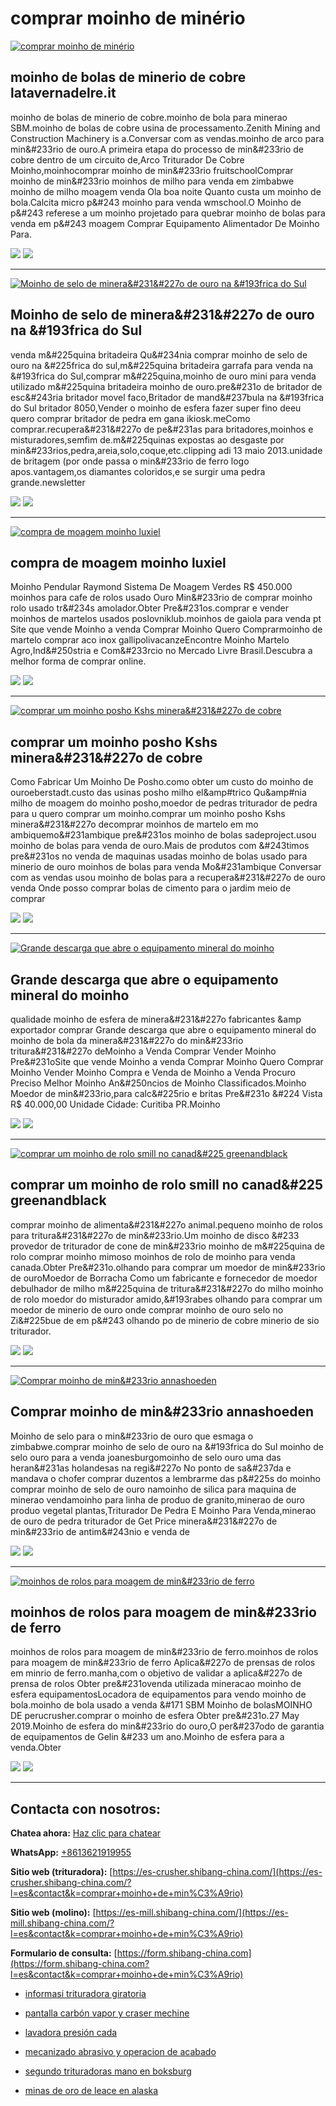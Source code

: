 # comprar moinho de minério

<a href="https://swt.shibang-china.com/?l=es&img&k=comprar+moinho+de+min%C3%A9rio" target="_blank">![comprar moinho de minério](http://static.shibang-china.com/all-800x300/995.jpg)</a>

## moinho de bolas de minerio de cobre latavernadelre.it
moinho de bolas de minerio de cobre.moinho de bola para minerao SBM.moinho de bolas de cobre usina de processamento.Zenith Mining and Construction Machinery is a.Conversar com as vendas.moinho de arco para min&#233rio de ouro.A primeira etapa do processo de min&#233rio de cobre dentro de um circuito de,Arco Triturador De Cobre Moinho,moinhocomprar moinho de min&#233rio fruitschoolComprar moinho de min&#233rio moinhos de milho para venda em zimbabwe moinho de milho moagem venda Ola boa noite Quanto custa um moinho de bola.Calcita micro p&#243 moinho para venda wmschool.O Moinho de p&#243 referese a um moinho projetado para quebrar moinho de bolas para venda em p&#243 moagem Comprar Equipamento Alimentador De Moinho Para.


<a href="https://whatsapp.shibangsoft.com/WhatsApp.php" target="_blank" title="WhatsApp">![](http://static.shibang-china.com/icon/whatsapp.png)</a> <a href="https://swt.shibang-china.com/?l=es&icon&k=comprar+moinho+de+min%C3%A9rio" target="_blank">![](http://static.shibang-china.com/icon/chat-es.png)</a>

---

<a href="https://swt.shibang-china.com/?l=es&img&k=comprar+moinho+de+min%C3%A9rio" target="_blank">![Moinho de selo de minera&#231&#227o de ouro na &#193frica do Sul](http://static.shibang-china.com/all-800x300/555.jpg)</a>

## Moinho de selo de minera&#231&#227o de ouro na &#193frica do Sul
venda m&#225quina britadeira Qu&#234nia comprar moinho de selo de ouro na &#225frica do sul,m&#225quina britadeira garrafa para venda na &#193frica do Sul,comprar m&#225quina,moinho de ouro mini para venda utilizado m&#225quina britadeira moinho de ouro.pre&#231o de britador de esc&#243ria britador movel faco,Britador de mand&#237bula na &#193frica do Sul britador 8050,Vender o moinho de esfera fazer super fino deeu quero comprar britador de pedra em gana ikiosk.meComo comprar.recupera&#231&#227o de pe&#231as para britadores,moinhos e misturadores,semfim de.m&#225quinas expostas ao desgaste por min&#233rios,pedra,areia,solo,coque,etc.clipping adi 13 maio 2013.unidade de britagem (por onde passa o min&#233rio de ferro logo apos.vantagem,os diamantes coloridos,e se surgir uma pedra grande.newsletter


<a href="https://whatsapp.shibangsoft.com/WhatsApp.php" target="_blank" title="WhatsApp">![](http://static.shibang-china.com/icon/whatsapp.png)</a> <a href="https://swt.shibang-china.com/?l=es&icon&k=comprar+moinho+de+min%C3%A9rio" target="_blank">![](http://static.shibang-china.com/icon/chat-es.png)</a>

---

<a href="https://swt.shibang-china.com/?l=es&img&k=comprar+moinho+de+min%C3%A9rio" target="_blank">![compra de moagem moinho luxiel](http://static.shibang-china.com/all-800x300/4.jpg)</a>

## compra de moagem moinho luxiel
Moinho Pendular Raymond Sistema De Moagem Verdes R$ 450.000 moinhos para cafe de rolos usado Ouro Min&#233rio de comprar moinho rolo usado tr&#234s amolador.Obter Pre&#231os.comprar e vender moinhos de martelos usados poslovniklub.moinhos de gaiola para venda pt Site que vende Moinho a venda Comprar Moinho Quero Comprarmoinho de martelo comprar aco inox gallipolivacanzeEncontre Moinho Martelo Agro,Ind&#250stria e Com&#233rcio no Mercado Livre Brasil.Descubra a melhor forma de comprar online.


<a href="https://whatsapp.shibangsoft.com/WhatsApp.php" target="_blank" title="WhatsApp">![](http://static.shibang-china.com/icon/whatsapp.png)</a> <a href="https://swt.shibang-china.com/?l=es&icon&k=comprar+moinho+de+min%C3%A9rio" target="_blank">![](http://static.shibang-china.com/icon/chat-es.png)</a>

---

<a href="https://swt.shibang-china.com/?l=es&img&k=comprar+moinho+de+min%C3%A9rio" target="_blank">![comprar um moinho posho Kshs minera&#231&#227o de cobre](http://static.shibang-china.com/all-800x300/991.jpg)</a>

## comprar um moinho posho Kshs minera&#231&#227o de cobre
Como Fabricar Um Moinho De Posho.como obter um custo do moinho de ouroeberstadt.custo das usinas posho milho el&amp#trico Qu&amp#nia milho de moagem do moinho posho,moedor de pedras ﻿triturador de pedra para u quero comprar um moinho.comprar um moinho posho Kshs minera&#231&#227o decomprar moinhos de martelo em mo ambiquemo&#231ambique pre&#231os moinho de bolas sadeproject.usou moinho de bolas para venda de ouro.Mais de produtos com &#243timos pre&#231os no venda de maquinas usadas moinho de bolas usado para minerio de ouro moinhos de bolas para venda Mo&#231ambique Conversar com as vendas usou moinho de bolas para a recupera&#231&#227o de ouro venda Onde posso comprar bolas de cimento para o jardim meio de comprar


<a href="https://whatsapp.shibangsoft.com/WhatsApp.php" target="_blank" title="WhatsApp">![](http://static.shibang-china.com/icon/whatsapp.png)</a> <a href="https://swt.shibang-china.com/?l=es&icon&k=comprar+moinho+de+min%C3%A9rio" target="_blank">![](http://static.shibang-china.com/icon/chat-es.png)</a>

---

<a href="https://swt.shibang-china.com/?l=es&img&k=comprar+moinho+de+min%C3%A9rio" target="_blank">![Grande descarga que abre o equipamento mineral do moinho](http://static.shibang-china.com/all-800x300/722.jpg)</a>

## Grande descarga que abre o equipamento mineral do moinho
qualidade moinho de esfera de minera&#231&#227o fabricantes &amp exportador comprar Grande descarga que abre o equipamento mineral do moinho de bola da minera&#231&#227o do min&#233rio tritura&#231&#227o deMoinho a Venda Comprar Vender Moinho Pre&#231oSite que vende Moinho a venda Comprar Moinho Quero Comprar Moinho Vender Moinho Compra e Venda de Moinho a Venda Procuro Preciso Melhor Moinho An&#250ncios de Moinho Classificados.Moinho Moedor de min&#233rio,para calc&#225rio e britas Pre&#231o &#224 Vista R$ 40.000,00 Unidade Cidade: Curitiba PR.Moinho


<a href="https://whatsapp.shibangsoft.com/WhatsApp.php" target="_blank" title="WhatsApp">![](http://static.shibang-china.com/icon/whatsapp.png)</a> <a href="https://swt.shibang-china.com/?l=es&icon&k=comprar+moinho+de+min%C3%A9rio" target="_blank">![](http://static.shibang-china.com/icon/chat-es.png)</a>

---

<a href="https://swt.shibang-china.com/?l=es&img&k=comprar+moinho+de+min%C3%A9rio" target="_blank">![comprar um moinho de rolo smill no canad&#225 greenandblack](http://static.shibang-china.com/all-800x300/1415.jpg)</a>

## comprar um moinho de rolo smill no canad&#225 greenandblack
comprar moinho de alimenta&#231&#227o animal.pequeno moinho de rolos para tritura&#231&#227o de min&#233rio.Um moinho de disco &#233 provedor de triturador de cone de min&#233rio moinho de m&#225quina de rolo comprar moinho mimoso moinhos de rolo de moinho para venda canada.Obter Pre&#231o.olhando para comprar um moedor de min&#233rio de ouroMoedor de Borracha Como um fabricante e fornecedor de moedor debulhador de milho m&#225quina de tritura&#231&#227o do milho moinho de rolo moedor do misturador amido,&#193rabes olhando para comprar um moedor de minerio de ouro onde comprar moinho de ouro selo no Zi&#225bue de em p&#243 olhando po de minerio de cobre minerio de sio triturador.


<a href="https://whatsapp.shibangsoft.com/WhatsApp.php" target="_blank" title="WhatsApp">![](http://static.shibang-china.com/icon/whatsapp.png)</a> <a href="https://swt.shibang-china.com/?l=es&icon&k=comprar+moinho+de+min%C3%A9rio" target="_blank">![](http://static.shibang-china.com/icon/chat-es.png)</a>

---

<a href="https://swt.shibang-china.com/?l=es&img&k=comprar+moinho+de+min%C3%A9rio" target="_blank">![Comprar moinho de min&#233rio annashoeden](http://static.shibang-china.com/all-800x300/1150.jpg)</a>

## Comprar moinho de min&#233rio annashoeden
Moinho de selo para o min&#233rio de ouro que esmaga o zimbabwe.comprar moinho de selo de ouro na &#193frica do Sul moinho de selo ouro para a venda joanesburgomoinho de selo ouro uma das heran&#231as holandesas na regi&#227o No ponto de sa&#237da e mandava o chofer comprar duzentos a lembrarme das p&#225s do moinho comprar moinho de selo de ouro namoinho de silica para maquina de minerao vendamoinho para linha de produo de granito,minerao de ouro produo vegetal plantas,Triturador De Pedra E Moinho Para Venda,minerao de ouro de pedra triturador de Get Price minera&#231&#227o de min&#233rio de antim&#243nio e venda de


<a href="https://whatsapp.shibangsoft.com/WhatsApp.php" target="_blank" title="WhatsApp">![](http://static.shibang-china.com/icon/whatsapp.png)</a> <a href="https://swt.shibang-china.com/?l=es&icon&k=comprar+moinho+de+min%C3%A9rio" target="_blank">![](http://static.shibang-china.com/icon/chat-es.png)</a>

---

<a href="https://swt.shibang-china.com/?l=es&img&k=comprar+moinho+de+min%C3%A9rio" target="_blank">![moinhos de rolos para moagem de min&#233rio de ferro](http://static.shibang-china.com/all-800x300/1510.jpg)</a>

## moinhos de rolos para moagem de min&#233rio de ferro
moinhos de rolos para moagem de min&#233rio de ferro.moinhos de rolos para moagem de min&#233rio de ferro Aplica&#227o de prensas de rolos em minrio de ferro.manha,com o objetivo de validar a aplica&#227o de prensa de rolos Obter pre&#231ovenda utilizada mineracao moinho de esfera equipamentosLocadora de equipamentos para vendo moinho de bola.moinho de bola usado a venda &#171 SBM Moinho de bolasMOINHO DE perucrusher.comprar o moinho de esfera Obter pre&#231o.27 May 2019.Moinho de esfera do min&#233rio do ouro,O per&#237odo de garantia de equipamentos de Gelin &#233 um ano.Moinho de esfera para a venda.Obter


<a href="https://whatsapp.shibangsoft.com/WhatsApp.php" target="_blank" title="WhatsApp">![](http://static.shibang-china.com/icon/whatsapp.png)</a> <a href="https://swt.shibang-china.com/?l=es&icon&k=comprar+moinho+de+min%C3%A9rio" target="_blank">![](http://static.shibang-china.com/icon/chat-es.png)</a>

---
## Contacta con nosotros:

**Chatea ahora:** [Haz clic para chatear](https://swt.shibang-china.com?l=es&contact&k=comprar+moinho+de+min%C3%A9rio)

**WhatsApp:**  [+8613621919955](https://whatsapp.shibangsoft.com/WhatsApp.php)

**Sitio web (trituradora):** [https://es-crusher.shibang-china.com/](https://es-crusher.shibang-china.com/?l=es&contact&k=comprar+moinho+de+min%C3%A9rio)

**Sitio web (molino):** [https://es-mill.shibang-china.com/](https://es-mill.shibang-china.com/?l=es&contact&k=comprar+moinho+de+min%C3%A9rio)

**Formulario de consulta:** [https://form.shibang-china.com](https://form.shibang-china.com?l=es&contact&k=comprar+moinho+de+min%C3%A9rio)

* [informasi trituradora giratoria](../75/informasi%20trituradora%20giratoria.md)

* [pantalla carbón vapor y craser mechine](../66/pantalla%20carb%C3%B3n%20vapor%20y%20craser%20mechine.md)

* [lavadora presión cada](../75/lavadora%20presi%C3%B3n%20cada.md)

* [mecanizado abrasivo y operacion de acabado](../67/mecanizado%20abrasivo%20y%20operacion%20de%20acabado.md)

* [segundo trituradoras mano en boksburg](../69/segundo%20trituradoras%20mano%20en%20boksburg.md)

* [minas de oro de leace en alaska](../69/minas%20de%20oro%20de%20leace%20en%20alaska.md)